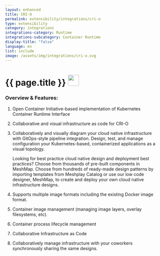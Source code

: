 ```yaml
---
layout: enhanced
title: CRI-O
permalink: extensibility/integrations/cri-o
type: extensibility
category: integrations
integrations-category: Runtime
integrations-subcategory: Container Runtime
display-title: "false"
language: en
list: include
image: /assets/img/integrations/cri-o.svg
---
```


<h1>{{ page.title }} <img src="{{ page.image }}" style="width: 35px; height: 35px;" /></h1>


<!-- This needs replaced with the Category property, not the sub-category.
 #### About: Open Container Initiative-based implementation of Kubernetes Container Runtime Interface -->

### Overview & Features:

1. Open Container Initiative-based implementation of Kubernetes Container Runtime Interface

2. Collaborative and visual infrastructure as code for CRI-O

4. 
    Collaboratively and visually diagram your cloud native infrastructure with GitOps-style pipeline integration. Design, test, and manage configuration your Kubernetes-based, containerized applications as a visual topology.



    Looking for best practice cloud native design and deployment best practices? Choose from thousands of pre-built components in MeshMap. Choose from hundreds of ready-made design patterns by importing templates from Meshplay Catalog or use our low code designer, MeshMap, to create and deploy your own cloud native infrastructure designs.



5. Supports multiple image formats including the existing Docker image format.

6. Container image management (managing image layers, overlay filesystems, etc).

7. Container process lifecycle management

8. Collaborative Infrastructure as Code

9. Collaboratively manage infrastructure with your coworkers synchronously sharing the same designs.


